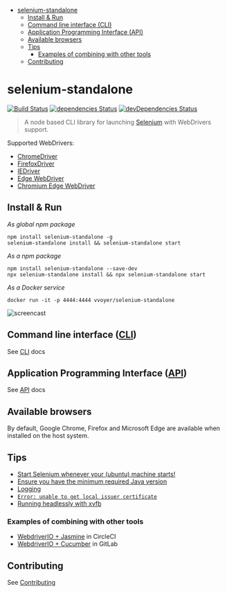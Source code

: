 <!-- START doctoc generated TOC please keep comment here to allow auto update -->
<!-- DON'T EDIT THIS SECTION, INSTEAD RE-RUN doctoc TO UPDATE -->

- [selenium-standalone](#selenium-standalone)
  - [Install & Run](#install--run)
  - [Command line interface (CLI)](#command-line-interface-cli)
  - [Application Programming Interface (API)](#application-programming-interface-api)
  - [Available browsers](#available-browsers)
  - [Tips](#tips)
    - [Examples of combining with other tools](#examples-of-combining-with-other-tools)
  - [Contributing](#contributing)

<!-- END doctoc generated TOC please keep comment here to allow auto update -->

# selenium-standalone 
[![Build Status](https://travis-ci.org/vvo/selenium-standalone.svg?branch=master)](https://travis-ci.org/vvo/selenium-standalone) 
[![dependencies Status](https://david-dm.org/vvo/selenium-standalone/status.svg)](https://david-dm.org/vvo/selenium-standalone)
[![devDependencies Status](https://david-dm.org/vvo/selenium-standalone/dev-status.svg)](https://david-dm.org/vvo/selenium-standalone?type=dev)

> A node based CLI library for launching [Selenium](http://www.seleniumhq.org/download/) with WebDrivers support.

Supported WebDrivers:

 * [ChromeDriver](https://github.com/SeleniumHQ/selenium/wiki/ChromeDriver)
 * [FirefoxDriver](https://github.com/SeleniumHQ/selenium/wiki/FirefoxDriver)
 * [IEDriver](https://github.com/SeleniumHQ/selenium/wiki/InternetExplorerDriver)
 * [Edge WebDriver](https://developer.microsoft.com/en-us/microsoft-edge/tools/webdriver/#downloads)
 * [Chromium Edge WebDriver](https://developer.microsoft.com/en-us/microsoft-edge/tools/webdriver/#downloads)


## Install & Run

*As global npm package*

```shell
npm install selenium-standalone -g
selenium-standalone install && selenium-standalone start
```

*As a npm package*

```shell
npm install selenium-standalone --save-dev
npx selenium-standalone install && npx selenium-standalone start
```

*As a Docker service*

```shell
docker run -it -p 4444:4444 vvoyer/selenium-standalone
```

![screencast](screencast.gif)

## Command line interface ([CLI](./docs/CLI.md))

See [CLI](./docs/CLI.md) docs

## Application Programming Interface ([API](./docs/API.md))

See [API](./docs/API.md) docs

## Available browsers

By default, Google Chrome, Firefox and Microsoft Edge are available when installed on the host system.

## Tips

- [Start Selenium whenever your (ubuntu) machine starts!](./docs/run-when-system-starts.md)
- [Ensure you have the minimum required Java version](./docs/java-versions.md)
- [Logging](./docs/logging.md)
- [`Error: unable to get local issuer certificate`](./docs/issuer-cerificate.md)
- [Running headlessly with xvfb](./docs/xvfb.md)

### Examples of combining with other tools

- [WebdriverIO + Jasmine](https://github.com/mgrybyk/wdio-jasmine-boilerplate) in CircleCI
- [WebdriverIO + Cucumber](https://gitlab.com/bar_foo/wdio-cucumber-typescript) in GitLab

## Contributing

See [Contributing](./CONTRIBUTING.md)
